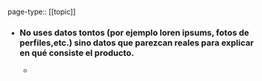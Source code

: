 page-type:: [[topic]]
- ### No uses datos tontos (por ejemplo loren ipsums, fotos de perfiles,etc.) sino datos que parezcan reales para explicar en qué consiste el producto.
  - 


